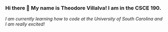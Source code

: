 ### Hi there 👋 My name is Theodore Villalva! I am in the CSCE 190.
*I am currently learning how to code at the University of South Carolina and I am really excited!*
<!--





- 🌱 I’m currently learning the basics of coding.
- 👯 I’m looking to collaborate on projects outside of class that will give me more experience and confidence in coding.
- 🤔 I’m looking for help with coding.
- 💬 Ask me about lobsters.
- ⚡ Fun fact: Drake is my long lost cousin.
-->
